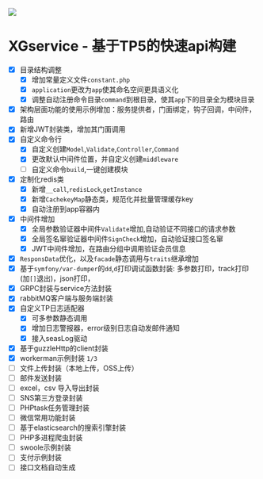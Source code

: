 ![](https://images.gitee.com/uploads/images/2019/0129/173855_7a94eba7_60244.png) 

XGservice - 基于TP5的快速api构建
=========================

- [x] 目录结构调整
    - [x] 增加常量定义文件`constant.php`
    - [x] `application`更改为`app`使其命名空间更具语义化
    - [x] 调整自动注册命令目录`command`到根目录，使其`app`下的目录全为模块目录
- [x] 架构层面功能的使用示例增加：服务提供者，门面绑定，钩子回调，中间件，路由
- [x] 新增JWT封装类，增加其门面调用
- [x] 自定义命令行
    - [x] 自定义创建`Model`,`Validate`,`Controller`,`Command`
    - [x] 更改默认中间件位置，并自定义创建`middleware`
    - [ ] 自定义命令`build`,一键创建模块
- [x] 定制化redis类
    - [x] 新增`__call`,`redisLock`,`getInstance`
    - [x] 新增`CachekeyMap`静态类，规范化并批量管理缓存key
    - [x] 自动注册到app容器内
- [x] 中间件增加
    - [x] 全局参数验证器中间件`Validate`增加,自动验证不同接口的请求参数
    - [x] 全局签名窜验证器中间件`SignCheck`增加，自动验证接口签名窜
    - [x] JWT中间件增加，在路由分组中调用验证会员信息
- [x] `ResponsData`优化，以及`facade`静态调用与`traits`继承增加
- [x] 基于`symfony/var-dumper`的`dd`,`d`打印调试函数封装: 多参数打印，track打印(加`[]`退出)，json打印，
- [x] GRPC封装与service方法封装
- [x] rabbitMQ客户端与服务端封装
- [x] 自定义TP日志适配器
    - [x] 可多参数静态调用
    - [x] 增加日志警报器，error级别日志自动发邮件通知
    - [x] 接入seasLog驱动
- [x] 基于guzzleHttp的client封装
- [x] workerman示例封装 `1/3`
- [ ] 文件上传封装（本地上传，OSS上传） 
- [ ] 邮件发送封装  
- [ ] excel，csv 导入导出封装  
- [ ] SNS第三方登录封装 
- [ ] PHPtask任务管理封装 
- [ ] 微信常用功能封装  
- [ ] 基于elasticsearch的搜索引擎封装
- [ ] PHP多进程爬虫封装
- [ ] swoole示例封装
- [ ] 支付示例封装
- [ ] 接口文档自动生成